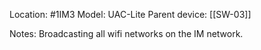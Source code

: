 Location: #1IM3 
Model: UAC-Lite
Parent device: [[SW-03]]

Notes: Broadcasting all wifi networks on the IM network.

